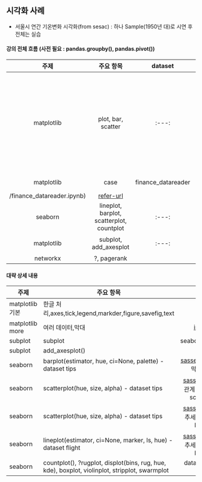 ## 시각화 사례
- 서울시 연간 기온변화 시각화(from sesac) : 하나 Sample(1950년 대)로 시연 후 전체는 실습

#### 강의 전체 흐름 (사전 필요 : pandas.groupby(), pandas.pivot())
| 주제 | 주요 항목 | dataset | 작성 | 참조 |
| :---: | :---: | :---: |:---: |:---: |
| matplotlib | plot, bar, scatter | :---: |sesac(일부 먼저 작성 seaborn과 비교):seaborn 차트 그리기|sesac:파이썬 데이터 시각화 시작하기, 그래프 스타일링, 데이터의 분포와 비율을 파악하기 위한 그래프, 데이터의 관계를 파악하거나 크기를 비교하기 위한 그래프|
| matplotlib | case | finance_datareader |[ipynb](./codes
/finance_datareader.ipynb)|[refer-url](https://financedata.github.io/posts/finance-data-reader-users-guide.html)|
| seaborn | lineplot, barplot, scatterplot, countplot | :---: |:---: |sesac:seaborn 차트 그리기 |
| matplotlib | subplot, add_axesplot | :---: |:---: |sesac:서브플롯 그리기 |
|networkx|?, pagerank| |

#### 대략 상세 내용
| 주제 | 주요 항목 | 참조 |
| --- | --- | :---: |
|matplotlib 기본|한글 처리,axes,tick,legend,markder,figure,savefig,text| |
|matplotlib more|여러 데이터,막대|[in ipynb](./codes/03_visualization_Matplotlib.ipynb) |
|subplot|subplot|seaborn.dataset?|
|subplot|add_axesplot()|[video](sesac_visuallization_subplot_2_.mov)|
|seaborn|barplot(estimator, hue, ci=None, palette) - dataset tips| [sassek](https://sesac.seoul.kr/):seaborn-막대그래프 |
|seaborn|scatterplot(hue, size, alpha) - dataset tips|[sassek](https://sesac.seoul.kr/):데이터의 관계 파악을 위한 scatterplot|
|seaborn|scatterplot(hue, size, alpha) - dataset tips|[sassek](https://sesac.seoul.kr/):데이터의 추세를 표현하는 lineplot|
|seaborn|lineplot(estimator, ci=None, marker, ls, hue) - dataset flight|[sassek](https://sesac.seoul.kr/):데이터의 추세를 표현하는 lineplot|
|seaborn|countplot(), ?rugplot, displot(bins, rug, hue, kde), boxplot, violinplot, stripplot, swarmplot|dataset titanic, iris|


